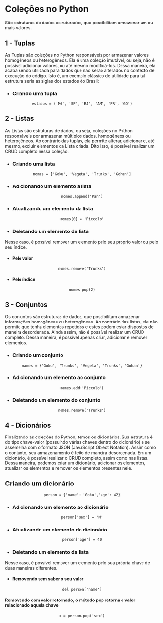# **Coleções no Python**

São estruturas de dados estruturados, que possibilitam armazenar um ou mais valores.

## **1 - Tuplas**

As Tuplas são coleções no Python responsáveis por armazenar valores homogêneos ou heterogêneos. Ela é uma coleção imutável, ou seja, não é possível adicionar valores, ou até mesmo modificá-los. Dessa maneira, ela acaba sendo utilizada para dados que não serão alterados no contexto de execução do código. Isto é, um exemplo clássico de utilidade para tal estrutura seria as siglas dos estados do Brasil:

* ### **Criando uma tupla**

<div align="center">

`estados = ('MG', 'SP', 'RJ', 'AM', 'PR', 'GO')`

</div>

## **2 - Listas**

As Listas são estruturas de dados, ou seja, coleções no Python responsáveis por armazenar múltiplos dados, homogêneos ou heterogêneos. Ao contrário das tuplas, ela permite alterar, adicionar e, até mesmo, excluir elementos da Lista criada. Dito isso, é possível realizar um CRUD completo nessa coleção.

* ### **Criando uma lista**

<div align="center">

`nomes = ['Goku', 'Vegeta', 'Trunks', 'Gohan']`

</div>

* ### **Adicionando um elemento a lista**

<div align="center">

`nomes.append('Pan')`

</div>

* ### **Atualizando um elemento da lista**

<div align="center">

`nomes[0] = 'Piccolo'`

</div>

* ### **Deletando um elemento da lista**

Nesse caso, é possível remover um elemento pelo seu próprio valor ou  pelo seu índice.

* #### **Pelo valor**

<div align="center">

`nomes.remove('Trunks')`

</div>

* #### **Pelo índice**

<div align="center">

`nomes.pop(2)`

</div>

## **3 - Conjuntos**

Os conjuntos são estruturas de dados, que possibilitam armazenar informações homogêneas ou heterogêneas. Ao contrário das listas, ele não permite que tenha elementos repetidos e estes podem estar dispostos de maneira desordenada. Ainda assim, não é possível realizar um CRUD completo. Dessa maneira, é possível apenas criar, adicionar e remover elementos. 

* ### **Criando um conjunto**

<div align="center">

`names = {'Goku', 'Trunks', 'Vegeta', 'Trunks', 'Gohan'}`

</div>

* ### **Adicionando um elemento ao conjunto**

<div align="center">

`names.add('Piccolo')`

</div>

* ### **Deletando um elemento do conjunto**

<div align="center">

`nomes.remove('Trunks')`

</div>

## **4 - Dicionários**

Finalizando as coleções do Python, temos os dicionários. Sua estrutura é do tipo chave-valor (possuindo várias chaves dentro do dicionário) e se assemelha com o formato JSON (JavaScript Object Notation). Assim como o conjunto, seu armazenamento é feito de maneira desordenada. Em um dicionário, é possível realizar o CRUD completo, assim como nas listas. Dessa maneira, podemos criar um dicionário, adicionar os elementos, atualizar os elementos e remover os elementos presentes nele.

## **Criando um dicionário**

<div align="center">

`person = {'name': 'Goku','age': 42}`

</div>

* ### **Adicionando um elemento ao dicionário**

<div align="center">

`person['sex'] = 'M'`

</div>

* ### **Atualizando um elemento do dicionário**

<div align="center">

`person['age'] = 40`

</div>

* ### **Deletando um elemento da lista**

Nesse caso, é possível remover um elemento pelo sua própria chave de duas maneiras diferentes.

* #### **Removendo sem saber o seu valor**

<div align="center">

`del person['name']`

</div>

#### **Removendo com valor retornado, o método pop retorna o valor relacionado aquela chave**

<div align="center">

`x = person.pop('sex')`

</div>